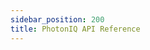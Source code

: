 ```yaml
---
sidebar_position: 200
title: PhotonIQ API Reference
---
```


<grid cols={3}>
  <card
    heading="Prerendering API"
    description=""
    href="../../../docs/apiPrerendering#"
  />
  <card
    heading="Virtual Waiting Rooms API"
    description=""
    href="../../../docs/apiVwrs#"
  />
  <card
    heading="Digital Fingerprint API"
    description=""
    href="../../../docs/apiFps#"
  />

  <card
    heading="Edge Side Tagging API"
    description=""
    href="../../../docs/apiEst#"
  />

  <card
    heading="Event Delivery API"
    description=""
    href="../../../docs/apiEds#"
  />

  <card
    heading="Hyper Search API"
    description=""
    href="../../../docs/apiHss#"
  />
</grid>
